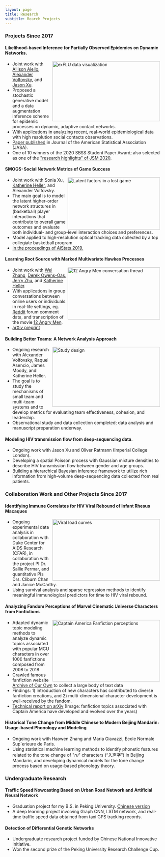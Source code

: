 ```yaml
---
layout: page
title: Research
subtitle: Rearch Projects
---
```


### Projects Since 2017

#### Likelihood-based Inference for Partially Observed Epidemics on Dynamic Networks. 


<img align="right" src="https://fanbuduke17.github.io/img/exFlu_data.png" alt="exFLU data visualization" width="350" height="195">


- Joint work with [Allison Aiello](https://sph.unc.edu/adv_profile/allison-e-aiello-phd/), [Alexander Volfovsky](https://volfovsky.github.io/), and [Jason Xu](https://jasonxu90.github.io/).
- Proposed a stochastic generative model and a data augmentation inference scheme for epidemic processes on dynamic, adaptive contact networks. 
- With applications in analyzing recent, real-world epidemiological data with high resolution social contacts observations.
- [Paper published](https://www.tandfonline.com/doi/full/10.1080/01621459.2020.1790376) in Journal of the American Statistical Association (JASA).
- One of 10 winners of the 2020 SBSS Student Paper Award; also selected as one of the ["research highlights" of JSM 2020](https://www.amstat.org/ASA/News/Newsworthy-Research-Highlights-from-JSM-2020.aspx).

#### SMOGS: Social Network Metrics of Game Success

<img align="right" src="https://fanbuduke17.github.io/img/lost_game_AME.png" alt="Latent factors in a lost game" width="300" height="170">

- Joint work with Sonia Xu, [Katherine Heller](http://www2.stat.duke.edu/~kheller/), and Alexander Volfovsky.
- The main goal is to model the latent higher-order network structures in (basketball) player interactions that contribute to overall game outcomes and evaluate both individual- and group-level interaction choices and preferences. 
- Model applied to high-resolution optical tracking data collected by a top collegiate basketball program.
- [In the proceedings of AiStats 2019.](http://proceedings.mlr.press/v89/bu19a/bu19a.pdf)
  
#### Learning Root Source with Marked Multivariate Hawkes Processes


<img align="right" src="https://fanbuduke17.github.io/img/12AngryMen.png" alt="12 Angry Men conversation thread" width="300" height="170">


- Joint work with [Wei Zhang](http://pages.cs.wisc.edu/~zhangwei/), [Derek Owens-Oas](https://stat.duke.edu/people/derek-owens-oas), [Jerry Zhu](http://pages.cs.wisc.edu/~jerryzhu/), and [Katherine Heller](http://www2.stat.duke.edu/~kheller/).
- With applications in group conversations between online users or individuals in real-life settings, eg. [Reddit](https://www.reddit.com/) forum comment data, and transcription of the movie [12 Angry Men](https://en.wikipedia.org/wiki/12_Angry_Men_(1957_film)).
- [arXiv preprint](https://arxiv.org/abs/1809.03648)

#### Building Better Teams: A Network Analysis Approach


<img align="right" src="https://fanbuduke17.github.io/img/MTS_design_png.png" alt="Study design" width="350" height="195">
                       

- Ongoing research with Alexander Volfovsky, Raquel Asencio, James Moody, and Katherine Heller.
- The goal is to study the mechanisms of small team and multi-team systems and to develop metrics for evaluating team effectiveness, cohesion, and leadership.
- Observational study and data collection completed; data analysis and manuscript preparation underway.

#### Modeling HIV transmission flow from deep-sequencing data. 

<!--img align="right" src="https://fanbuduke17.github.io/img/HIV_flow_trace.png" alt="HIV flow tracing" width="100" height="250"-->

- Ongoing work with Jason Xu and Oliver Ratmann (Imperial College London).
- Developing a spatial Poisson process with Gaussian mixture densities to describe HIV transmission flow between gender and age groups.
- Building a hierarchical Bayesian inference framework to utilize rich information from high-volume deep-sequencing data collected from real patients.
<!--- (Image from [Ratmann et al., 2019](https://doi.org/10.1038/s41467-019-09139-4))-->


### Collaboration Work and Other Projects Since 2017

#### Identifying Immune Correlates for HIV Viral Rebound of Infant Rhesus Macaques

<img align="right" src="https://fanbuduke17.github.io/img/B2_viral_load_postATI_plot.png" alt="Viral load curves" width="350" height="200">

- Ongoing experimental data analysis in collaboration with Duke Center for AIDS Research (CFAR), in collaboration with the project PI Dr. Sallie Permar, and quantitative PIs Drs. Cliburn Chan and Janice McCarthy. 
- Using survival analysis and sparse regression methods to identify meaningful immunological predictors for time to HIV viral rebound.

#### Analyzing Fandom Perceptions of Marvel Cinematic Universe Characters from Fanfictions


<img align="right" src="https://fanbuduke17.github.io/img/Cap_Topic_Scores.png" alt="Captain America Fanfiction perceptions" width="350" height="200">


- Adapted dynamic topic modeling methods to analyze dynamic topics associated with popular MCU characters in over 1000 fanfictions composed from 2008 to 2018
- Crawled famous fanfiction website [Archive of Our Own](https://archiveofourown.org/) to collect a large body of text data
- Findings: 1) introduction of new characters has contributed to diverse fanfiction creations, and 2) multi-dimensional character development is well-received by the fandom. 
- [Technical report on arXiv](https://arxiv.org/pdf/1805.03774.pdf) (Image: fanfiction topics associated with Captain America have developed and evolved over the years)


#### Historical Tone Change from Middle Chinese to Modern Beijing Mandarin: Usage-based Phonology and Modeling

- Ongoing work with Haowen Zhang and Maria Giavazzi, Ecole Normale Sup´erieure de Paris.
- Using statistical machine learning methods to identify phonetic features related to the tone change of "_ru_" characters (“入声字”) in Beijing Mandarin, and developing dynamical models for the tone change process based on usage-based phonology theory.


### Undergraduate Research
  
#### Traffic Speed Nowcasting Based on Urban Road Network and Artificial Neural Network
- Graduation project for my B.S. in Peking University. [Chinese version](https://fanbuduke17.github.io/Graduation_Paper.pdf)
- A deep learning project involving Graph CNN, LSTM network, and real-time traffic speed data obtained from taxi GPS tracking records.
  
#### Detection of Differential Genetic Networks
- Undergraduate research project funded by Chinese National Innovative Initiative.
- Won the second prize of the Peking University Research Challenge Cup.
